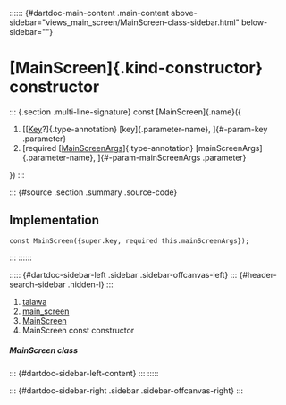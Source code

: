 :::::: {#dartdoc-main-content .main-content above-sidebar="views_main_screen/MainScreen-class-sidebar.html" below-sidebar=""}
<div>

# [MainScreen]{.kind-constructor} constructor

</div>

::: {.section .multi-line-signature}
const [MainScreen]{.name}({

1.  [[[Key](https://api.flutter.dev/flutter/foundation/Key-class.html)?]{.type-annotation}
    [key]{.parameter-name}, ]{#-param-key .parameter}
2.  [required
    [[MainScreenArgs](../../models_mainscreen_navigation_args/MainScreenArgs-class.html)]{.type-annotation}
    [mainScreenArgs]{.parameter-name}, ]{#-param-mainScreenArgs
    .parameter}

})
:::

::: {#source .section .summary .source-code}
## Implementation

``` language-dart
const MainScreen({super.key, required this.mainScreenArgs});
```
:::
::::::

::::: {#dartdoc-sidebar-left .sidebar .sidebar-offcanvas-left}
::: {#header-search-sidebar .hidden-l}
:::

1.  [talawa](../../index.html)
2.  [main_screen](../../views_main_screen/)
3.  [MainScreen](../../views_main_screen/MainScreen-class.html)
4.  MainScreen const constructor

##### MainScreen class

::: {#dartdoc-sidebar-left-content}
:::
:::::

::: {#dartdoc-sidebar-right .sidebar .sidebar-offcanvas-right}
:::
